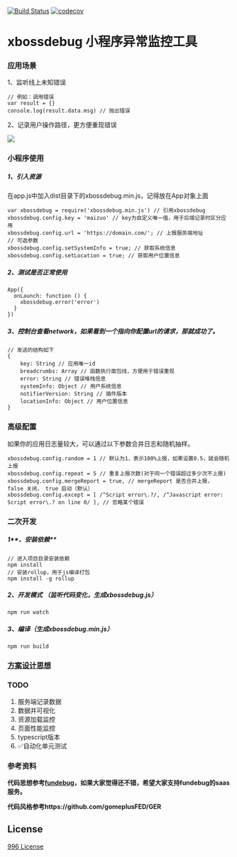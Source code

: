 [![Build Status](https://travis-ci.org/zhengguorong/xbossdebug-wechat.svg?branch=master)](https://travis-ci.org/zhengguorong/xbossdebug-wechat)
[![codecov](https://codecov.io/gh/zhengguorong/xbossdebug-wechat/branch/master/graph/badge.svg)](https://codecov.io/gh/zhengguorong/xbossdebug-wechat)

# xbossdebug  小程序异常监控工具

### 应用场景

1、监听线上未知错误

```
// 例如：调用错误
var result = {}
console.log(result.data.msg) // 抛出错误
```

2、记录用户操作路径，更方便重现错误

![](https://github.com/zhengguorong/xbossdebug-wechat/blob/master/README.png)



### 小程序使用

##### 1、引入资源

在app.js中加入dist目录下的xbossdebug.min.js，记得放在App对象上面

```
var xbossdebug = require('xbossdebug.min.js') // 引用xbossdebug
xbossdebug.config.key = 'maizuo' // key为自定义唯一值，用于后端记录时区分应用
xbossdebug.config.url = 'https://domain.com/'; // 上报服务端地址
// 可选参数
xbossdebug.config.setSystemInfo = true; // 获取系统信息
xbossdebug.config.setLocation = true; // 获取用户位置信息
```

##### 2、测试是否正常使用

```
App({
  onLaunch: function () {
    xbossdebug.error('error')
  }
})
```

##### 3、控制台查看network，如果看到一个指向你配置url的请求，那就成功了。

```
// 发送的结构如下
{
    key: String // 应用唯一id
    breadcrumbs: Array // 函数执行面包线，方便用于错误重现
    error: String // 错误堆栈信息
    systemInfo: Object // 用户系统信息
    notifierVersion: String // 插件版本
    locationInfo: Object // 用户位置信息
}
```



### 高级配置

如果你的应用日志量较大，可以通过以下参数合并日志和随机抽样。

```
xbossdebug.config.random = 1 // 默认为1，表示100%上报，如果设置0.5，就会随机上报
xbossdebug.config.repeat = 5 // 重复上报次数(对于同一个错误超过多少次不上报)
xbossdebug.config.mergeReport = true, // mergeReport 是否合并上报， false 关闭， true 启动（默认）
xbossdebug.config.except = [ /^Script error\.?/, /^Javascript error: Script error\.? on line 0/ ], // 忽略某个错误
```





### 二次开发

##### 1**、安装依赖**

```
// 进入项目目录安装依赖
npm install
// 安装rollup，用于js编译打包
npm install -g rollup
```

##### 2、开发模式 （监听代码变化，生成xbossdebug.js）

```
npm run watch
```

##### 3、编译（生成xbossdebug.min.js）

```
npm run build
```



### [方案设计思想](https://github.com/zhengguorong/xbossdebug/blob/master/design.md)



### TODO

1. 服务端记录数据
2. 数据并可视化
3. 资源加载监控
4. 页面性能监控
5. typescript版本
6. ✅自动化单元测试



### 参考资料

**代码思想参考[fundebug](https://www.fundebug.com/)，如果大家觉得还不错，希望大家支持fundebug的saas服务。**

**代码风格参考https://github.com/gomeplusFED/GER**

## License

[996 License](https://github.com/zhengguorong/h5maker/blob/master/LICENSE)
